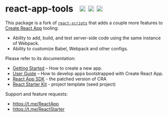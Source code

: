 # react-app-tools &nbsp; <a href="https://github.com/kriasoft/react-app/stargazers"><img src="https://img.shields.io/github/stars/kriasoft/react-app.svg?style=social&label=Star&maxAge=3600" height="20"></a> <a href="https://twitter.com/ReactSDK"><img src="https://img.shields.io/twitter/follow/ReactSDK.svg?style=social&label=Follow&maxAge=3600" height="20"></a> <a href="https://t.me/reactapp"><img src="https://img.shields.io/badge/chat-Telegram-green.svg?style=social&maxAge=3600" height="20"></a>

This package is a fork of [`react-scripts`](https://npmjs.com/package/react-scripts) that adds a
couple more features to [Create React App](https://github.com/facebook/create-react-app) tooling:

* Ability to add, build, and test server-side code using the same instance of Webpack.
* Ability to customize Babel, Webpack and other configs.


Please refer to its documentation:


- [Getting Started](https://facebook.github.io/create-react-app/docs/getting-started) – How to create a new app.
- [User Guide](https://facebook.github.io/create-react-app/) – How to develop apps bootstrapped with Create React App.
- [React App SDK](https://github.com/kriasoft/react-app) - the patched version of CRA
- [React Starter Kit](https://github.com/kriasoft/react-firebase-starter) - project template (seed project)

Support and feature requests:

- https://t.me/ReactApp
- https://t.me/ReactStarter

